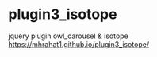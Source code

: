 # plugin3_isotope
jquery plugin owl_carousel &amp; isotope
https://mhrahat1.github.io/plugin3_isotope/
